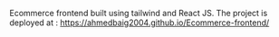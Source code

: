 Ecommerce frontend built using tailwind and React JS.
The project is deployed at : https://ahmedbaig2004.github.io/Ecommerce-frontend/
